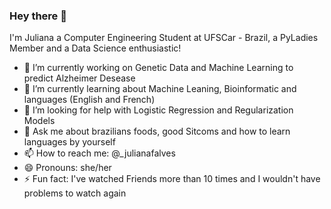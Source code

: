 ### Hey there 👋

I'm Juliana a Computer Engineering Student at UFSCar - Brazil, a PyLadies Member and a Data Science enthusiastic!

- 🔭 I’m currently working on Genetic Data and Machine Learning to predict Alzheimer Desease
- 🌱 I’m currently learning about Machine Leaning, Bioinformatic and languages (English and French)
- 🤔 I’m looking for help with Logistic Regression and Regularization Models
- 💬 Ask me about brazilians foods, good Sitcoms and how to learn languages by yourself
- 📫 How to reach me: @_julianafalves 
- 😄 Pronouns: she/her
- ⚡ Fun fact: I've watched Friends more than 10 times and I wouldn't have problems to watch again

